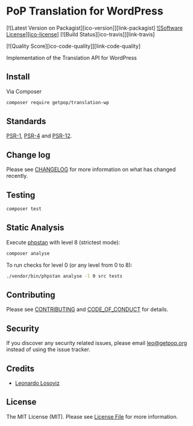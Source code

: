 # PoP Translation for WordPress

[![Latest Version on Packagist][ico-version]][link-packagist]
[![Software License][ico-license]](LICENSE.md)
[![Build Status][ico-travis]][link-travis]
<!--
[![Coverage Status][ico-scrutinizer]][link-scrutinizer]
-->
[![Quality Score][ico-code-quality]][link-code-quality]
<!--
[![Total Downloads][ico-downloads]][link-downloads]
-->

Implementation of the Translation API for WordPress

## Install

Via Composer

``` bash
composer require getpop/translation-wp
```

## Standards

[PSR-1](https://www.php-fig.org/psr/psr-1), [PSR-4](https://www.php-fig.org/psr/psr-4) and [PSR-12](https://www.php-fig.org/psr/psr-12).

## Change log

Please see [CHANGELOG](CHANGELOG.md) for more information on what has changed recently.

## Testing

``` bash
composer test
```

## Static Analysis

Execute [phpstan](https://github.com/phpstan/phpstan) with level 8 (strictest mode):

``` bash
composer analyse
```

To run checks for level 0 (or any level from 0 to 8):

``` bash
./vendor/bin/phpstan analyse -l 0 src tests
```

## Contributing

Please see [CONTRIBUTING](CONTRIBUTING.md) and [CODE_OF_CONDUCT](CODE_OF_CONDUCT.md) for details.

## Security

If you discover any security related issues, please email leo@getpop.org instead of using the issue tracker.

## Credits

- [Leonardo Losoviz][link-author]

## License

The MIT License (MIT). Please see [License File](LICENSE.md) for more information.

<!--
[ico-version]: https://img.shields.io/packagist/v/getpop/translation-wp.svg?style=flat-square
[ico-license]: https://img.shields.io/badge/license-MIT-brightgreen.svg?style=flat-square
[ico-travis]: https://img.shields.io/travis/getpop/translation-wp/master.svg?style=flat-square
[ico-scrutinizer]: https://img.shields.io/scrutinizer/coverage/g/getpop/translation-wp.svg?style=flat-square
[ico-code-quality]: https://img.shields.io/scrutinizer/g/getpop/translation-wp.svg?style=flat-square
[ico-downloads]: https://img.shields.io/packagist/dt/getpop/translation-wp.svg?style=flat-square

[link-packagist]: https://packagist.org/packages/getpop/translation-wp
[link-travis]: https://travis-ci.org/getpop/translation-wp
[link-scrutinizer]: https://scrutinizer-ci.com/g/getpop/translation-wp/code-structure
[link-code-quality]: https://scrutinizer-ci.com/g/getpop/translation-wp
[link-downloads]: https://packagist.org/packages/getpop/translation-wp
[link-contributors]: ../../contributors
-->

[link-author]: https://github.com/leoloso

